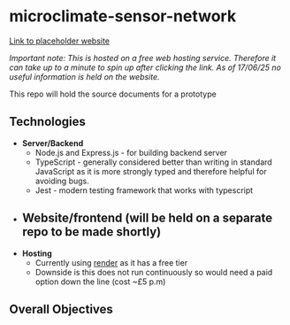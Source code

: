 # microclimate-sensor-network

[Link to placeholder website](https://agriscanner.onrender.com/)

_Important note: This is hosted on a free web hosting service. Therefore it can take up to a minute to spin up after clicking the link. As of 17/06/25 no useful information is held on the website._

This repo will hold the source documents for a prototype 


## Technologies
- **Server/Backend**
	- Node.js and Express.js - for building backend server
	- TypeScript - generally considered better than writing in standard JavaScript as it is more strongly typed and therefore helpful for avoiding bugs.
	- Jest - modern testing framework that works with typescript
- **Website/frontend (will be held on a separate repo to be made shortly)**
	- 
- **Hosting**
	- Currently using [render](https://render.com/) as it has a free tier
	- Downside is this does not run continuously so would need a paid option down the line (cost ~£5 p.m)

## Overall Objectives



